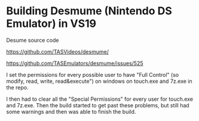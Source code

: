 # Building Desmume (Nintendo DS Emulator) in VS19

Desume source code

https://github.com/TASVideos/desmume/

https://github.com/TASEmulators/desmume/issues/525

I set the permissions for every possible user to have "Full Control" (so modify, read, write, read&execute") on windows on touch.exe and 7z.exe in the repo.

I then had to clear all the "Special Permissions" for every user for touch.exe and 7z.exe.
Then the build started to get past these problems, but still had some warnings and then was able to finish the build.
